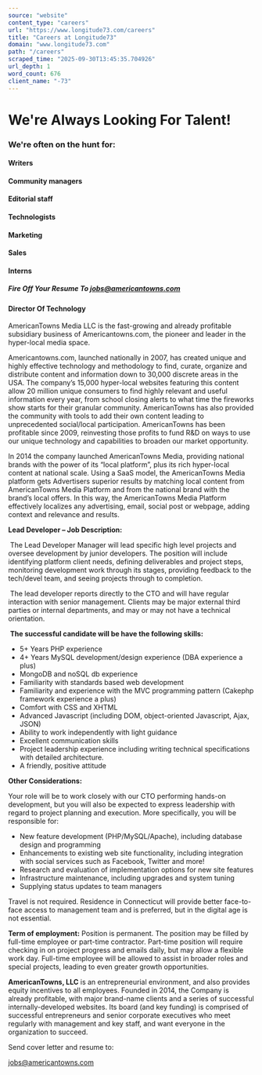 ```yaml
---
source: "website"
content_type: "careers"
url: "https://www.longitude73.com/careers"
title: "Careers at Longitude73"
domain: "www.longitude73.com"
path: "/careers"
scraped_time: "2025-09-30T13:45:35.704926"
url_depth: 1
word_count: 676
client_name: "-73"
---
```


# We're Always Looking For Talent!

### We're often on the hunt for:

#### Writers

#### Community managers

#### Editorial staff

#### Technologists

#### Marketing

#### Sales

#### Interns

##### **Fire Off Your Resume To [jobs@americantowns.com](mailto:jobs@americantowns.com)** 

#### Director Of Technology

AmericanTowns Media LLC is the fast-growing and already profitable subsidiary business of Americantowns.com, the pioneer and leader in the hyper-local media space.

Americantowns.com, launched nationally in 2007, has created unique and highly effective technology and methodology to find, curate, organize and distribute content and information down to 30,000 discrete areas in the USA. The company’s 15,000 hyper-local websites featuring this content allow 20 million unique consumers to find highly relevant and useful information every year, from school closing alerts to what time the fireworks show starts for their granular community. AmericanTowns has also provided the community with tools to add their own content leading to unprecedented social/local participation. AmericanTowns has been profitable since 2009, reinvesting those profits to fund R&D on ways to use our unique technology and capabilities to broaden our market opportunity.

In 2014 the company launched AmericanTowns Media, providing national brands with the power of its “local platform”, plus its rich hyper-local content at national scale. Using a SaaS model, the AmericanTowns Media platform gets Advertisers superior results by matching local content from AmericanTowns Media Platform and from the national brand with the brand’s local offers. In this way, the AmericanTowns Media Platform effectively localizes any advertising, email, social post or webpage, adding context and relevance and results.

**Lead Developer – Job Description:**

 The Lead Developer Manager will lead specific high level projects and oversee development by junior developers. The position will include identifying platform client needs, defining deliverables and project steps, monitoring development work through its stages, providing feedback to the tech/devel team, and seeing projects through to completion.

 The lead developer reports directly to the CTO and will have regular interaction with senior management. Clients may be major external third parties or internal departments, and may or may not have a technical orientation.

 **The successful candidate will be have the following skills:**

*   5+ Years PHP experience
*   4+ Years MySQL development/design experience (DBA experience a plus)
*   MongoDB and noSQL db experience
*   Familiarity with standards based web development
*   Familiarity and experience with the MVC programming pattern (Cakephp framework experience a plus)
*   Comfort with CSS and XHTML
*   Advanced Javascript (including DOM, object-oriented Javascript, Ajax, JSON)
*   Ability to work independently with light guidance
*   Excellent communication skills
*   Project leadership experience including writing technical specifications with detailed architecture.
*   A friendly, positive attitude

**Other Considerations:**

Your role will be to work closely with our CTO performing hands-on development, but you will also be expected to express leadership with regard to project planning and execution. More specifically, you will be responsible for:

*   New feature development (PHP/MySQL/Apache), including database design and programming
*   Enhancements to existing web site functionality, including integration with social services such as Facebook, Twitter and more!
*   Research and evaluation of implementation options for new site features
*   Infrastructure maintenance, including upgrades and system tuning
*   Supplying status updates to team managers

Travel is not required. Residence in Connecticut will provide better face-to-face access to management team and is preferred, but in the digital age is not essential.

**Term of employment:** Position is permanent. The position may be filled by full-time employee or part-time contractor. Part-time position will require checking in on project progress and emails daily, but may allow a flexible work day. Full-time employee will be allowed to assist in broader roles and special projects, leading to even greater growth opportunities.

**AmericanTowns, LLC** is an entrepreneurial environment, and also provides equity incentives to all employees. Founded in 2014, the Company is already profitable, with major brand-name clients and a series of successful internally-developed websites. Its board (and key funding) is comprised of successful entrepreneurs and senior corporate executives who meet regularly with management and key staff, and want everyone in the organization to succeed.

Send cover letter and resume to:

[jobs@americantowns.com](mailto:jobs@americantowns.com "jobs@americantowns.com")